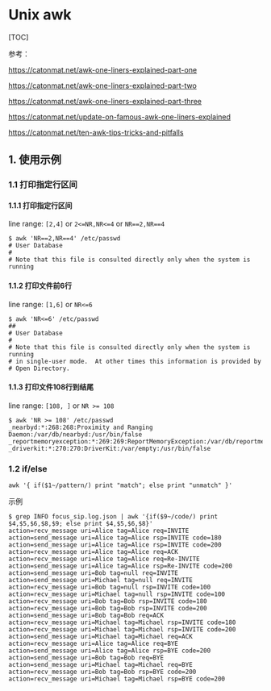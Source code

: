 # Unix awk

[TOC]

参考：

https://catonmat.net/awk-one-liners-explained-part-one

https://catonmat.net/awk-one-liners-explained-part-two

https://catonmat.net/awk-one-liners-explained-part-three

https://catonmat.net/update-on-famous-awk-one-liners-explained

https://catonmat.net/ten-awk-tips-tricks-and-pitfalls

## 1. 使用示例

### 1.1 打印指定行区间

#### 1.1.1 打印指定行区间

line range:  `[2,4]` or `2<=NR,NR<=4` or `NR==2,NR==4`

```shell
$ awk 'NR==2,NR==4' /etc/passwd
# User Database
#
# Note that this file is consulted directly only when the system is running
```

#### 1.1.2 打印文件前6行

line range:  `[1,6]` or `NR<=6`

```shell
$ awk 'NR<=6' /etc/passwd
##
# User Database
#
# Note that this file is consulted directly only when the system is running
# in single-user mode.  At other times this information is provided by
# Open Directory.
```

#### 1.1.3 打印文件108行到结尾

line range: `[108, ]` or `NR >= 108`

```shell
$ awk 'NR >= 108' /etc/passwd
_nearbyd:*:268:268:Proximity and Ranging Daemon:/var/db/nearbyd:/usr/bin/false
_reportmemoryexception:*:269:269:ReportMemoryException:/var/db/reportmemoryexception:/usr/bin/false
_driverkit:*:270:270:DriverKit:/var/empty:/usr/bin/false
```

### 1.2 if/else

```shell
awk '{ if($1~/pattern/) print "match"; else print "unmatch" }'
```

示例

```shell
$ grep INFO focus_sip.log.json | awk '{if($9~/code/) print $4,$5,$6,$8,$9; else print $4,$5,$6,$8}'
action=recv_message uri=Alice tag=Alice req=INVITE
action=send_message uri=Alice tag=Alice rsp=INVITE code=180
action=send_message uri=Alice tag=Alice rsp=INVITE code=200
action=recv_message uri=Alice tag=Alice req=ACK
action=recv_message uri=Alice tag=Alice req=Re-INVITE
action=send_message uri=Alice tag=Alice rsp=Re-INVITE code=200
action=send_message uri=Bob tag=null req=INVITE
action=send_message uri=Michael tag=null req=INVITE
action=recv_message uri=Bob tag=null rsp=INVITE code=100
action=recv_message uri=Michael tag=null rsp=INVITE code=100
action=recv_message uri=Bob tag=Bob rsp=INVITE code=180
action=recv_message uri=Bob tag=Bob rsp=INVITE code=200
action=send_message uri=Bob tag=Bob req=ACK
action=recv_message uri=Michael tag=Michael rsp=INVITE code=180
action=recv_message uri=Michael tag=Michael rsp=INVITE code=200
action=send_message uri=Michael tag=Michael req=ACK
action=recv_message uri=Alice tag=Alice req=BYE
action=send_message uri=Alice tag=Alice rsp=BYE code=200
action=send_message uri=Bob tag=Bob req=BYE
action=send_message uri=Michael tag=Michael req=BYE
action=recv_message uri=Bob tag=Bob rsp=BYE code=200
action=recv_message uri=Michael tag=Michael rsp=BYE code=200
```

